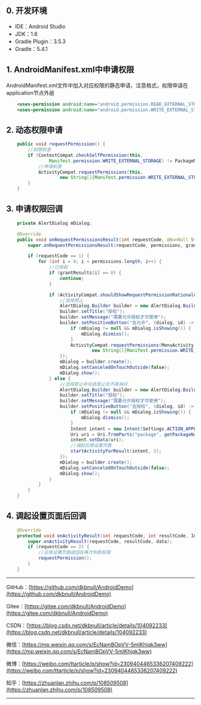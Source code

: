 ## 0. 开发环境

- IDE：Android Studio
- JDK：1.8
- Gradle Plugin：3.5.3
- Gradle：5.4.1

## 1. AndroidManifest.xml中申请权限

AndroidManifest.xml文件中加入对应权限的静态申请，注意格式，权限申请在application节点外层

~~~xml
    <uses-permission android:name="android.permission.READ_EXTERNAL_STORAGE" />
    <uses-permission android:name="android.permission.WRITE_EXTERNAL_STORAGE" />
~~~

## 2. 动态权限申请

~~~java
    public void requestPermission() {
        //权限检查
        if (ContextCompat.checkSelfPermission(this,
                Manifest.permission.WRITE_EXTERNAL_STORAGE) != PackageManager.PERMISSION_GRANTED) {
            //申请权限
            ActivityCompat.requestPermissions(this,
                    new String[]{Manifest.permission.WRITE_EXTERNAL_STORAGE}, 1);
        }
    }
~~~

## 3. 申请权限回调

~~~java
    private AlertDialog mDialog;

    @Override
    public void onRequestPermissionsResult(int requestCode, @NonNull String[] permissions, @NonNull int[] grantResults) {
        super.onRequestPermissionsResult(requestCode, permissions, grantResults);

        if (requestCode == 1) {
            for (int i = 0; i < permissions.length; i++) {
                //已授权
                if (grantResults[i] == 0) {
                    continue;
                }

                if (ActivityCompat.shouldShowRequestPermissionRationale(this, permissions[i])) {
                    //选择禁止
                    AlertDialog.Builder builder = new AlertDialog.Builder(this);
                    builder.setTitle("授权");
                    builder.setMessage("需要允许授权才可使用");
                    builder.setPositiveButton("去允许", (dialog, id) -> {
                        if (mDialog != null && mDialog.isShowing()) {
                            mDialog.dismiss();
                        }
                        ActivityCompat.requestPermissions(MenuActivity.this,
                                new String[]{Manifest.permission.WRITE_EXTERNAL_STORAGE}, 1);
                    });
                    mDialog = builder.create();
                    mDialog.setCanceledOnTouchOutside(false);
                    mDialog.show();
                } else {
                    //选择禁止并勾选禁止后不再询问
                    AlertDialog.Builder builder = new AlertDialog.Builder(this);
                    builder.setTitle("授权");
                    builder.setMessage("需要允许授权才可使用");
                    builder.setPositiveButton("去授权", (dialog, id) -> {
                        if (mDialog != null && mDialog.isShowing()) {
                            mDialog.dismiss();
                        }
                        Intent intent = new Intent(Settings.ACTION_APPLICATION_DETAILS_SETTINGS);
                        Uri uri = Uri.fromParts("package", getPackageName(), null);
                        intent.setData(uri);
                        //调起应用设置页面
                        startActivityForResult(intent, 2);
                    });
                    mDialog = builder.create();
                    mDialog.setCanceledOnTouchOutside(false);
                    mDialog.show();
                }
            }
        }
    }
~~~

## 4. 调起设置页面后回调

~~~java
    @Override
    protected void onActivityResult(int requestCode, int resultCode, Intent data) {
        super.onActivityResult(requestCode, resultCode, data);
        if (requestCode == 2) {
            //应用设置页面返回后再次判断权限
            requestPermission();
        }
    }
~~~



---

GitHub：[https://github.com/dkbnull/AndroidDemo](https://github.com/dkbnull/AndroidDemo)

Gitee：[https://gitee.com/dkbnull/AndroidDemo](https://gitee.com/dkbnull/AndroidDemo)

CSDN：[https://blog.csdn.net/dkbnull/article/details/104092233](https://blog.csdn.net/dkbnull/article/details/104092233)

微信：[https://mp.weixin.qq.com/s/EcNamBOpVV-5mlKhjqk3ww](https://mp.weixin.qq.com/s/EcNamBOpVV-5mlKhjqk3ww)

微博：[https://weibo.com/ttarticle/p/show?id=2309404465336207409222](https://weibo.com/ttarticle/p/show?id=2309404465336207409222)

知乎：[https://zhuanlan.zhihu.com/p/108509508](https://zhuanlan.zhihu.com/p/108509508)

---

